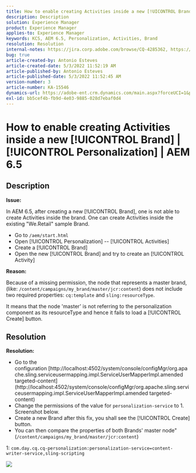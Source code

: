 ```yaml
---
title: How to enable creating Activities inside a new [!UICONTROL Brand] | [!UICONTROL Personalization] | AEM 6.5
description: Description
solution: Experience Manager
product: Experience Manager
applies-to: Experience Manager
keywords: KCS, AEM 6.5, Personalization, Activities, Brand
resolution: Resolution
internal-notes: https://jira.corp.adobe.com/browse/CQ-4285362, https://jira.corp.adobe.com/browse/CQ-4278366, https://daycare.day.com/content/home/ubs_cq/ubs_ch/fit_internet/214314.html#post0006
bug: true
article-created-by: Antonio Esteves
article-created-date: 5/3/2022 11:52:19 AM
article-published-by: Antonio Esteves
article-published-date: 5/3/2022 11:52:45 AM
version-number: 3
article-number: KA-15546
dynamics-url: https://adobe-ent.crm.dynamics.com/main.aspx?forceUCI=1&pagetype=entityrecord&etn=knowledgearticle&id=f1cba178-d7ca-ec11-a7b5-6045bd00db33
exl-id: bb5cef4b-fb9d-4e03-9885-028d7ebaf0d4
---
```

# How to enable creating Activities inside a new [!UICONTROL Brand] | [!UICONTROL Personalization] | AEM 6.5

## Description


<b>Issue:</b>

In AEM 6.5, after creating a new [!UICONTROL Brand], one is not able to create Activities inside the brand. One can create Activities inside the existing "We.Retail" sample Brand.

- Go to `/aem/start.html`
- Open [!UICONTROL Personalization] -- [!UICONTROL Activities]
- Create a [!UICONTROL Brand]
- Open the new [!UICONTROL Brand] and try to create an [!UICONTROL Activity]




<b>Reason:</b>

Because of a missing permission, the node that represents a master brand, (like: `/content/campaigns/my_brand/master/jcr:content`) does not include two required properties: `cq:template` and `sling:resourceType`.

It means that the node 'master' is not referring to the personalization component as its resourceType and hence it fails to load a [!UICONTROL Create] button.








## Resolution


<b>Resolution:</b>

- Go to the configuration [http://localhost:4502/system/console/configMgr/org.apache.sling.serviceusermapping.impl.ServiceUserMapperImpl.amended targeted-content](http://localhost:4502/system/console/configMgr/org.apache.sling.serviceusermapping.impl.ServiceUserMapperImpl.amended targeted-content)
- Change the permissions of the value for `personalization-service` to 1. Screenshot below.
- Create a new Brand after this fix, you shall see the [!UICONTROL Create] button.
- You can then compare the properties of both Brands' master node" (`/content/campaigns/my_brand/master/jcr:content`)


1: `com.day.cq.cq-personalization:personalization-service=content-writer-service,sling-scripting`



![](https://adobe.sharepoint.com/sites/D365EntAttachments/knowledgearticle/How%20to%20enable%20creating%20Activities%20inside%20a%20new%20Brand%20-%20Personalization%20-%20AEM%206-5_19685F9AF794EA11A811000D3A303484/Activity_Brand_Create.jpg)
